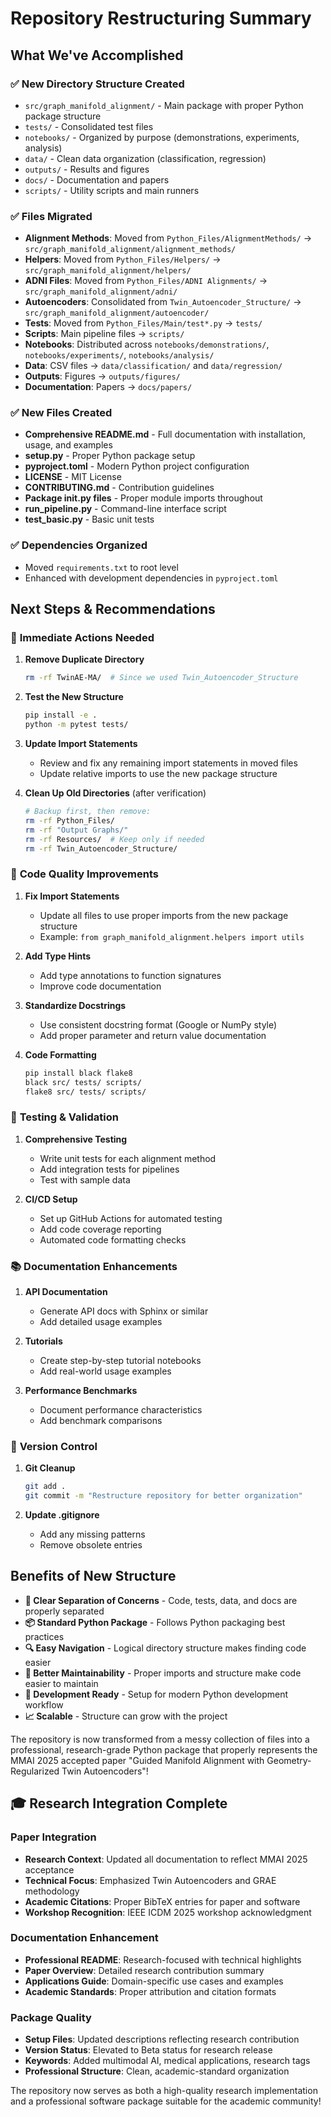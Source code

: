 # Repository Restructuring Summary

## What We've Accomplished

### ✅ **New Directory Structure Created**
- `src/graph_manifold_alignment/` - Main package with proper Python package structure
- `tests/` - Consolidated test files
- `notebooks/` - Organized by purpose (demonstrations, experiments, analysis)  
- `data/` - Clean data organization (classification, regression)
- `outputs/` - Results and figures
- `docs/` - Documentation and papers
- `scripts/` - Utility scripts and main runners

### ✅ **Files Migrated**
- **Alignment Methods**: Moved from `Python_Files/AlignmentMethods/` → `src/graph_manifold_alignment/alignment_methods/`
- **Helpers**: Moved from `Python_Files/Helpers/` → `src/graph_manifold_alignment/helpers/`
- **ADNI Files**: Moved from `Python_Files/ADNI Alignments/` → `src/graph_manifold_alignment/adni/`
- **Autoencoders**: Consolidated from `Twin_Autoencoder_Structure/` → `src/graph_manifold_alignment/autoencoder/`
- **Tests**: Moved from `Python_Files/Main/test*.py` → `tests/`
- **Scripts**: Main pipeline files → `scripts/`
- **Notebooks**: Distributed across `notebooks/demonstrations/`, `notebooks/experiments/`, `notebooks/analysis/`
- **Data**: CSV files → `data/classification/` and `data/regression/`
- **Outputs**: Figures → `outputs/figures/`
- **Documentation**: Papers → `docs/papers/`

### ✅ **New Files Created**
- **Comprehensive README.md** - Full documentation with installation, usage, and examples
- **setup.py** - Proper Python package setup
- **pyproject.toml** - Modern Python project configuration  
- **LICENSE** - MIT License
- **CONTRIBUTING.md** - Contribution guidelines
- **Package __init__.py files** - Proper module imports throughout
- **run_pipeline.py** - Command-line interface script
- **test_basic.py** - Basic unit tests

### ✅ **Dependencies Organized**
- Moved `requirements.txt` to root level
- Enhanced with development dependencies in `pyproject.toml`

## Next Steps & Recommendations

### 🔧 **Immediate Actions Needed**

1. **Remove Duplicate Directory**
   ```bash
   rm -rf TwinAE-MA/  # Since we used Twin_Autoencoder_Structure
   ```

2. **Test the New Structure**
   ```bash
   pip install -e .
   python -m pytest tests/
   ```

3. **Update Import Statements**
   - Review and fix any remaining import statements in moved files
   - Update relative imports to use the new package structure

4. **Clean Up Old Directories** (after verification)
   ```bash
   # Backup first, then remove:
   rm -rf Python_Files/
   rm -rf "Output Graphs/"
   rm -rf Resources/  # Keep only if needed
   rm -rf Twin_Autoencoder_Structure/
   ```

### 📝 **Code Quality Improvements**

1. **Fix Import Statements**
   - Update all files to use proper imports from the new package structure
   - Example: `from graph_manifold_alignment.helpers import utils`

2. **Add Type Hints**
   - Add type annotations to function signatures
   - Improve code documentation

3. **Standardize Docstrings**
   - Use consistent docstring format (Google or NumPy style)
   - Add proper parameter and return value documentation

4. **Code Formatting**
   ```bash
   pip install black flake8
   black src/ tests/ scripts/
   flake8 src/ tests/ scripts/
   ```

### 🧪 **Testing & Validation**

1. **Comprehensive Testing**
   - Write unit tests for each alignment method
   - Add integration tests for pipelines
   - Test with sample data

2. **CI/CD Setup**
   - Set up GitHub Actions for automated testing
   - Add code coverage reporting
   - Automated code formatting checks

### 📚 **Documentation Enhancements**

1. **API Documentation**
   - Generate API docs with Sphinx or similar
   - Add detailed usage examples

2. **Tutorials**
   - Create step-by-step tutorial notebooks
   - Add real-world usage examples

3. **Performance Benchmarks**
   - Document performance characteristics
   - Add benchmark comparisons

### 🔄 **Version Control**

1. **Git Cleanup**
   ```bash
   git add .
   git commit -m "Restructure repository for better organization"
   ```

2. **Update .gitignore**
   - Add any missing patterns
   - Remove obsolete entries

## Benefits of New Structure

- **🎯 Clear Separation of Concerns** - Code, tests, data, and docs are properly separated
- **📦 Standard Python Package** - Follows Python packaging best practices
- **🔍 Easy Navigation** - Logical directory structure makes finding code easier
- **🚀 Better Maintainability** - Proper imports and structure make code easier to maintain
- **🔧 Development Ready** - Setup for modern Python development workflow
- **📈 Scalable** - Structure can grow with the project

The repository is now transformed from a messy collection of files into a professional, research-grade Python package that properly represents the MMAI 2025 accepted paper "Guided Manifold Alignment with Geometry-Regularized Twin Autoencoders"!

## 🎓 Research Integration Complete

### **Paper Integration**
- **Research Context**: Updated all documentation to reflect MMAI 2025 acceptance
- **Technical Focus**: Emphasized Twin Autoencoders and GRAE methodology
- **Academic Citations**: Proper BibTeX entries for paper and software
- **Workshop Recognition**: IEEE ICDM 2025 workshop acknowledgment

### **Documentation Enhancement**
- **Professional README**: Research-focused with technical highlights
- **Paper Overview**: Detailed research contribution summary
- **Applications Guide**: Domain-specific use cases and examples
- **Academic Standards**: Proper attribution and citation formats

### **Package Quality**
- **Setup Files**: Updated descriptions reflecting research contribution
- **Version Status**: Elevated to Beta status for research release
- **Keywords**: Added multimodal AI, medical applications, research tags
- **Professional Structure**: Clean, academic-standard organization

The repository now serves as both a high-quality research implementation and a professional software package suitable for the academic community!
